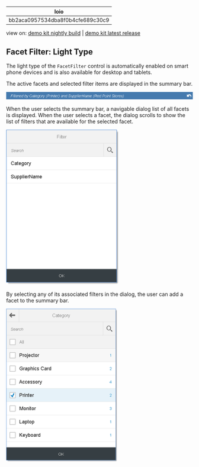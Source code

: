 <!-- loiobb2aca0957534dba8f0b4cfe689c30c9 -->

| loio |
| -----|
| bb2aca0957534dba8f0b4cfe689c30c9 |

<div id="loio">

view on: [demo kit nightly build](https://openui5nightly.hana.ondemand.com/#/topic/bb2aca0957534dba8f0b4cfe689c30c9) | [demo kit latest release](https://openui5.hana.ondemand.com/#/topic/bb2aca0957534dba8f0b4cfe689c30c9)</div>

## Facet Filter: Light Type

The light type of the `FacetFilter` control is automatically enabled on smart phone devices and is also available for desktop and tablets.

The active facets and selected filter items are displayed in the summary bar.

 ![](images/loio53a401c2261b46ec9f4253fbf2363c28_LowRes.png) 

When the user selects the summary bar, a navigable dialog list of all facets is displayed. When the user selects a facet, the dialog scrolls to show the list of filters that are available for the selected facet.

 ![](images/loiofa85e57d3fa24de3a4a1cd8078db2651_LowRes.png) 

By selecting any of its associated filters in the dialog, the user can add a facet to the summary bar.

 ![](images/loio21bd050c65984bd79136b8d6cd987d72_LowRes.png) 

